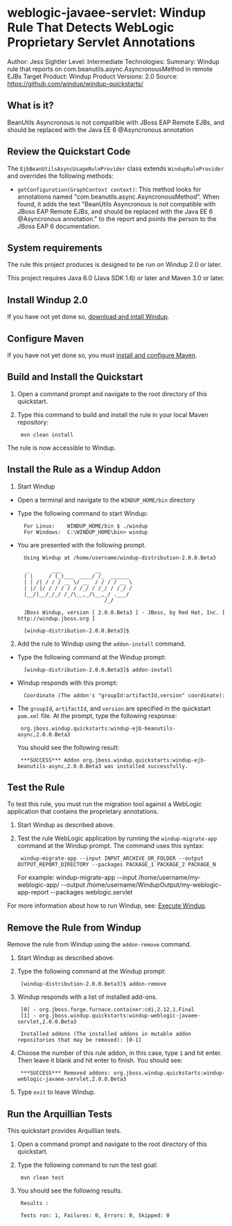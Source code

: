 weblogic-javaee-servlet: Windup Rule That Detects WebLogic Proprietary Servlet Annotations
=============================================================================================
Author: Jess Sightler
Level: Intermediate
Technologies: 
Summary: Windup rule that reports on com.beanutils.async.AsyncronousMethod in remote EJBs
Target Product: Windup
Product Versions: 2.0
Source: <https://github.com/windup/windup-quickstarts/>

What is it?
-----------

BeanUtils Asyncronous is not compatible with JBoss EAP Remote EJBs, and should be replaced with the Java EE 6 @Asyncronous annotation

Review the Quickstart Code
-------------------------

The `EjbBeanUtilsAsyncUsageRuleProvider` class extends `WindupRuleProvider` and overrides the following methods:

* `getConfiguration(GraphContext context)`: This method looks for annotations named "com.beanutils.async.AsyncronousMethod". When found, it adds the text "BeanUtils Asyncronous is not compatible with JBoss EAP Remote EJBs, and should be replaced with the Java EE 6 @Asyncronous annotation." to the report and points the person to the JBoss EAP 6 documentation.

System requirements
-------------------

The rule this project produces is designed to be run on Windup 2.0 or later.

This project requires Java 6.0 (Java SDK 1.6) or later and Maven 3.0 or later.

 
Install Windup 2.0
-------------------

If you have not yet done so, [download and intall Windup](https://github.com/windup/windup/wiki/Install-Windup).


Configure Maven
---------------

If you have not yet done so, you must [install and configure Maven](https://github.com/windup/windup/wiki/Install-and-Configure-Maven).


Build and Install the Quickstart
-------------------------

1. Open a command prompt and navigate to the root directory of this quickstart.
2. Type this command to build and install the rule in your local Maven repository:

        mvn clean install
        
The rule is now accessible to Windup.


Install the Rule as a Windup Addon
---------------------------------

1. Start Windup

* Open a terminal and navigate to the `WINDUP_HOME/bin` directory

* Type the following command to start Windup:

        For Linux:    WINDUP_HOME/bin $ ./windup
        For Windows:  C:\WINDUP_HOME\bin> windup

* You are presented with the following prompt.

        Using Windup at /home/username/windup-distribution-2.0.0.Beta3
        
         _       ___           __          
        | |     / (_)___  ____/ /_  ______ 
        | | /| / / / __ \/ __  / / / / __ \
        | |/ |/ / / / / / /_/ / /_/ / /_/ /
        |__/|__/_/_/ /_/\__,_/\__,_/ .___/ 
                                  /_/      
        
        JBoss Windup, version [ 2.0.0.Beta3 ] - JBoss, by Red Hat, Inc. [ http://windup.jboss.org ]
        
        [windup-distribution-2.0.0.Beta3]$ 
2. Add the rule to Windup using the `addon-install` command.

* Type the following command at the Windup prompt:

        [windup-distribution-2.0.0.Beta3]$ addon-install  

* Windup responds with this prompt: 

        Coordinate (The addon's "groupId:artifactId,version" coordinate):

*  The `groupId`, `artifactId`, and `version` are specified in the quickstart `pom.xml` file. At the prompt, type the following response:
       
        org.jboss.windup.quickstarts:windup-ejb-beanutils-async,2.0.0.Beta3

   You should see the following result:

        ***SUCCESS*** Addon org.jboss.windup.quickstarts:windup-ejb-beanutils-async,2.0.0.Beta3 was installed successfully.

Test the Rule
---------------------

To test this rule, you must run the migration tool against a WebLogic application that contains the proprietary annotations.

1. Start Windup as described above. 

2. Test the rule WebLogic application by running the `windup-migrate-app` command at the Windup prompt. The command uses this syntax:

        windup-migrate-app --input INPUT_ARCHIVE_OR_FOLDER --output OUTPUT_REPORT_DIRECTORY --packages PACKAGE_1 PACKAGE_2 PACKAGE_N

   For example:
        windup-migrate-app --input /home/username/my-weblogic-app/ --output /home/username/WindupOutput/my-weblogic-app-report --packages weblogic.servlet


For more information about how to run Windup, see: [Execute Windup](https://github.com/windup/windup/wiki/Execute-Windup). 


Remove the Rule from Windup
--------------------

Remove the rule from Windup using the `addon-remove` command.

1. Start Windup as described above. 

2. Type the following command at the Windup prompt:

        [windup-distribution-2.0.0.Beta3]$ addon-remove  

3. Windup responds with a list of installed add-ons.

        [0] - org.jboss.forge.furnace.container:cdi,2.12.1.Final
        [1] - org.jboss.windup.quickstarts:windup-weblogic-javaee-servlet,2.0.0.Beta3
        
        Installed addons (The installed addons in mutable addon repositories that may be removed): [0-1] 


4. Choose the number of this rule addon, in this case, type `1` and hit enter. Then leave it blank and hit enter to finish. You should see:

        ***SUCCESS*** Removed addons: org.jboss.windup.quickstarts:windup-weblogic-javaee-servlet,2.0.0.Beta3

5. Type `exit` to leave Windup.


Run the Arquillian Tests 
-------------------------

This quickstart provides Arquillian tests. 

1. Open a command prompt and navigate to the root directory of this quickstart.
2. Type the following command to run the test goal:

        mvn clean test
3. You should see the following results.

        Results :

        Tests run: 1, Failures: 0, Errors: 0, Skipped: 0


